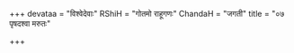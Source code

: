 +++
devataa = "विश्वेदेवाः"
RShiH = "गोतमो राहूगणः"
ChandaH = "जगती"
title = "०७ पृषदश्वा मरुतः"

+++
